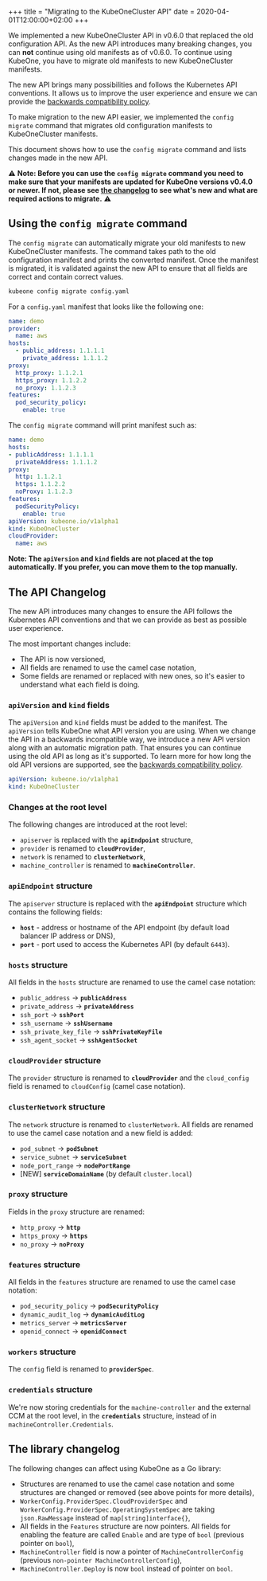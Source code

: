+++
title = "Migrating to the KubeOneCluster API"
date = 2020-04-01T12:00:00+02:00
+++

We implemented a new KubeOneCluster API in v0.6.0 that replaced the old configuration API.
As the new API introduces many breaking changes, you can **not** continue using old manifests
as of v0.6.0. To continue using KubeOne, you have to migrate old manifests to
new KubeOneCluster manifests.

The new API brings many possibilities and follows the Kubernetes API conventions. It allows us
to improve the user experience and ensure we can provide the
[backwards compatibility policy](./backwards_compatibility_policy.md).

To make migration to the new API easier, we implemented the `config migrate` command that migrates
old configuration manifests to KubeOneCluster manifests.

This document shows how to use the `config migrate` command and lists changes made in the new API.

:warning: **Note: Before you can use the `config migrate` command you need to make sure that your manifests
are updated for KubeOne versions v0.4.0 or newer. If not, please see
[the changelog](https://github.com/kubermatic/kubeone/blob/master/CHANGELOG.md) to see what's new and what
are required actions to migrate.** :warning:

## Using the `config migrate` command

The `config migrate` can automatically migrate your old manifests to new KubeOneCluster manifests.
The command takes path to the old configuration manifest and prints the converted manifest.
Once the manifest is migrated, it is validated against the new API to ensure that all fields are
correct and contain correct values.

```bash
kubeone config migrate config.yaml
```

For a `config.yaml` manifest that looks like the following one:

```yaml
name: demo
provider:
  name: aws
hosts:
  - public_address: 1.1.1.1
    private_address: 1.1.1.2
proxy:
  http_proxy: 1.1.2.1
  https_proxy: 1.1.2.2
  no_proxy: 1.1.2.3
features:
  pod_security_policy:
    enable: true
```

The `config migrate` command will print manifest such as:

```yaml
name: demo
hosts:
- publicAddress: 1.1.1.1
  privateAddress: 1.1.1.2
proxy:
  http: 1.1.2.1
  https: 1.1.2.2
  noProxy: 1.1.2.3
features:
  podSecurityPolicy:
    enable: true
apiVersion: kubeone.io/v1alpha1
kind: KubeOneCluster
cloudProvider:
  name: aws
```

**Note: The `apiVersion` and `kind` fields are not placed at the top automatically.
If you prefer, you can move them to the top manually.**

## The API Changelog

The new API introduces many changes to ensure the API follows the Kubernetes API conventions
and that we can provide as best as possible user experience.

The most important changes include:

* The API is now versioned,
* All fields are renamed to use the camel case notation,
* Some fields are renamed or replaced with new ones, so it's easier to understand what each
field is doing.

### `apiVersion` and `kind` fields

The `apiVersion` and `kind` fields must be added to the manifest. The `apiVersion` tells KubeOne
what API version you are using. When we change the API in a backwards incompatible way, we introduce
a new API version along with an automatic migration path. That ensures you can continue using the
old API as long as it's supported. To learn more for how long the old API versions are supported,
see the [backwards compatibility policy](./backwards_compatibility_policy.md).

```yaml
apiVersion: kubeone.io/v1alpha1
kind: KubeOneCluster
```

### Changes at the root level

The following changes are introduced at the root level:

* `apiserver` is replaced with the **`apiEndpoint`** structure,
* `provider` is renamed to **`cloudProvider`**,
* `network` is renamed to **`clusterNetwork`**,
* `machine_controller` is renamed to **`machineController`**.

### `apiEndpoint` structure

The `apiserver` structure is replaced with the **`apiEndpoint`** structure which contains the following fields:

* **`host`** - address or hostname of the API endpoint (by default load balancer IP address or DNS),
* **`port`** - port used to access the Kubernetes API (by default `6443`).

### `hosts` structure

All fields in the `hosts` structure are renamed to use the camel case notation:

* `public_address` -> **`publicAddress`**
* `private_address` -> **`privateAddress`**
* `ssh_port` -> **`sshPort`**
* `ssh_username` -> **`sshUsername`**
* `ssh_private_key_file` -> **`sshPrivateKeyFile`**
* `ssh_agent_socket` -> **`sshAgentSocket`**

### `cloudProvider` structure

The `provider` structure is renamed to **`cloudProvider`** and the `cloud_config` field is
renamed to `cloudConfig` (camel case notation).

### `clusterNetwork` structure

The `network` structure is renamed to `clusterNetwork`. All fields are renamed to use the camel case
notation and a new field is added:

* `pod_subnet` -> **`podSubnet`**
* `service_subnet` -> **`serviceSubnet`**
* `node_port_range` -> **`nodePortRange`**
* [NEW] **`serviceDomainName`** (by default `cluster.local`)

### `proxy` structure

Fields in the `proxy` structure are renamed:

* `http_proxy` -> **`http`**
* `https_proxy` -> **`https`**
* `no_proxy` -> **`noProxy`**

### `features` structure

All fields in the `features` structure are renamed to use the camel case notation:

* `pod_security_policy` -> **`podSecurityPolicy`**
* `dynamic_audit_log` -> **`dynamicAuditLog`**
* `metrics_server` -> **`metricsServer`**
* `openid_connect` -> **`openidConnect`**

### `workers` structure

The `config` field is renamed to **`providerSpec`**.

### `credentials` structure

We're now storing credentials for the `machine-controller` and the external CCM at the root level,
in the **`credentials`** structure, instead of in `machineController.Credentials`.

## The library changelog

The following changes can affect using KubeOne as a Go library:

* Structures are renamed to use the camel case notation and some structures are changed or removed
(see above points for more details),
* `WorkerConfig.ProviderSpec.CloudProviderSpec` and `WorkerConfig.ProviderSpec.OperatingSystemSpec`
are taking `json.RawMessage` instead of `map[string]interface{}`,
* All fields in the `Features` structure are now pointers. All fields for enabling the feature are
called `Enable` and are type of `bool` (previous pointer on `bool`),
* `MachineController` field is now a pointer of `MachineControllerConfig`
(previous `non-pointer MachineControllerConfig`),
* `MachineController.Deploy` is now `bool` instead of pointer on `bool`.
